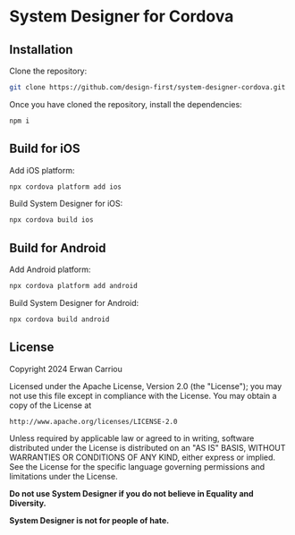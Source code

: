 # System Designer for Cordova

## Installation

Clone the repository:

```sh
git clone https://github.com/design-first/system-designer-cordova.git
```

Once you have cloned the repository, install the dependencies:

```sh
npm i
```	 	

## Build for iOS

Add iOS platform:

```sh
npx cordova platform add ios
```

Build System Designer for iOS:

```sh
npx cordova build ios
```

## Build for Android

Add Android platform:

```sh
npx cordova platform add android
```

Build System Designer for Android:

```sh
npx cordova build android
```

## License

Copyright 2024 Erwan Carriou

Licensed under the Apache License, Version 2.0 (the "License");
you may not use this file except in compliance with the License.
You may obtain a copy of the License at

    http://www.apache.org/licenses/LICENSE-2.0

Unless required by applicable law or agreed to in writing, software
distributed under the License is distributed on an "AS IS" BASIS,
WITHOUT WARRANTIES OR CONDITIONS OF ANY KIND, either express or implied.
See the License for the specific language governing permissions and
limitations under the License. 

**Do not use System Designer if you do not believe in Equality and Diversity.**

**System Designer is not for people of hate.**
